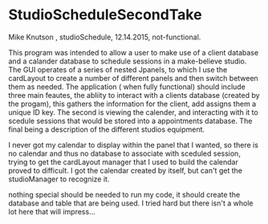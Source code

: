 # StudioScheduleSecondTake
Mike Knutson , studioSchedule, 12.14.2015, not-functional.

This program was intended to allow a user to make use of a client database and a calander database to schedule sessions in
a make-believe studio. The GUI operates of a series of nested Jpanels, to which I use the cardLayout to create a number of different
panels and then switch between them as needed. The application ( when fully functional) should include three main feautes, the abliity 
to interact with a clients database (created by the progam), this gathers the information for the client, add assigns them a unique ID key.
The second is viewing the calender, and interacting with it to scedule sessions that would be stored into a appointments database. 
The final being a description of the different studios equipment.

I never got my calendar to display within the panel that I wanted, so there is no calendar and thus no database to associate with sceduled session, trying 
to get the cardLayout manager that I used to build the calendar proved to difficult. I got the calendar created by itself, but can't get the studioManager to recognize it.

nothing special should be needed to run my code, it should create the database and table that are being used.
I tried hard but there isn't a whole lot here that will impress...
